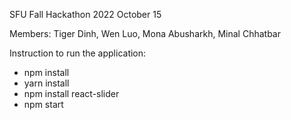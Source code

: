 SFU Fall Hackathon 2022
October 15

Members: Tiger Dinh, Wen Luo, Mona Abusharkh, Minal Chhatbar

Instruction to run the application:
* npm install
* yarn install
* npm install react-slider
* npm start
